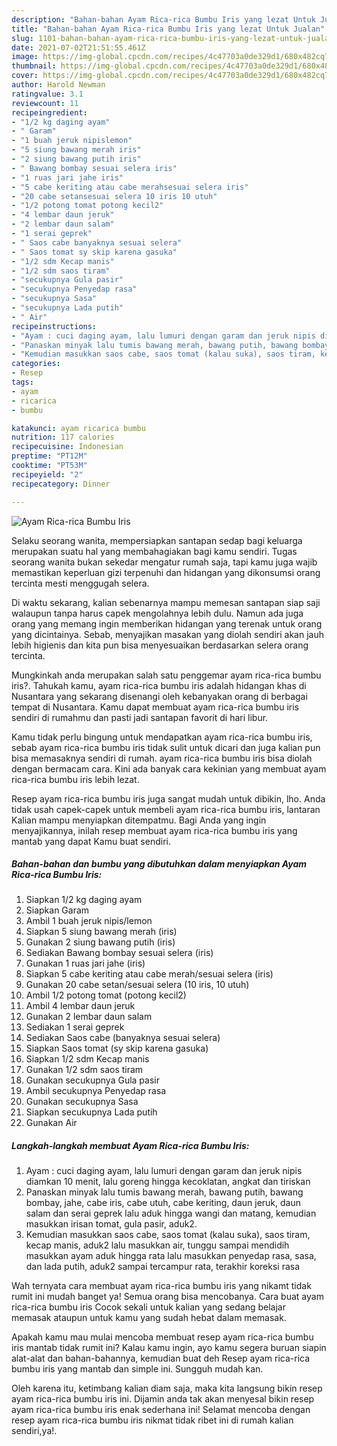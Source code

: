 ```yaml
---
description: "Bahan-bahan Ayam Rica-rica Bumbu Iris yang lezat Untuk Jualan"
title: "Bahan-bahan Ayam Rica-rica Bumbu Iris yang lezat Untuk Jualan"
slug: 1101-bahan-bahan-ayam-rica-rica-bumbu-iris-yang-lezat-untuk-jualan
date: 2021-07-02T21:51:55.461Z
image: https://img-global.cpcdn.com/recipes/4c47703a0de329d1/680x482cq70/ayam-rica-rica-bumbu-iris-foto-resep-utama.jpg
thumbnail: https://img-global.cpcdn.com/recipes/4c47703a0de329d1/680x482cq70/ayam-rica-rica-bumbu-iris-foto-resep-utama.jpg
cover: https://img-global.cpcdn.com/recipes/4c47703a0de329d1/680x482cq70/ayam-rica-rica-bumbu-iris-foto-resep-utama.jpg
author: Harold Newman
ratingvalue: 3.1
reviewcount: 11
recipeingredient:
- "1/2 kg daging ayam"
- " Garam"
- "1 buah jeruk nipislemon"
- "5 siung bawang merah iris"
- "2 siung bawang putih iris"
- " Bawang bombay sesuai selera iris"
- "1 ruas jari jahe iris"
- "5 cabe keriting atau cabe merahsesuai selera iris"
- "20 cabe setansesuai selera 10 iris 10 utuh"
- "1/2 potong tomat potong kecil2"
- "4 lembar daun jeruk"
- "2 lembar daun salam"
- "1 serai geprek"
- " Saos cabe banyaknya sesuai selera"
- " Saos tomat sy skip karena gasuka"
- "1/2 sdm Kecap manis"
- "1/2 sdm saos tiram"
- "secukupnya Gula pasir"
- "secukupnya Penyedap rasa"
- "secukupnya Sasa"
- "secukupnya Lada putih"
- " Air"
recipeinstructions:
- "Ayam : cuci daging ayam, lalu lumuri dengan garam dan jeruk nipis diamkan 10 menit, lalu goreng hingga kecoklatan, angkat dan tiriskan"
- "Panaskan minyak lalu tumis bawang merah, bawang putih, bawang bombay, jahe, cabe iris, cabe utuh, cabe keriting, daun jeruk, daun salam dan serai geprek lalu aduk hingga wangi dan matang, kemudian masukkan irisan tomat, gula pasir, aduk2."
- "Kemudian masukkan saos cabe, saos tomat (kalau suka), saos tiram, kecap manis, aduk2 lalu masukkan air, tunggu sampai mendidih masukkan ayam aduk hingga rata lalu masukkan penyedap rasa, sasa, dan lada putih, aduk2 sampai tercampur rata, terakhir koreksi rasa"
categories:
- Resep
tags:
- ayam
- ricarica
- bumbu

katakunci: ayam ricarica bumbu 
nutrition: 117 calories
recipecuisine: Indonesian
preptime: "PT12M"
cooktime: "PT53M"
recipeyield: "2"
recipecategory: Dinner

---
```



![Ayam Rica-rica Bumbu Iris](https://img-global.cpcdn.com/recipes/4c47703a0de329d1/680x482cq70/ayam-rica-rica-bumbu-iris-foto-resep-utama.jpg)

Selaku seorang wanita, mempersiapkan santapan sedap bagi keluarga merupakan suatu hal yang membahagiakan bagi kamu sendiri. Tugas seorang  wanita bukan sekedar mengatur rumah saja, tapi kamu juga wajib memastikan keperluan gizi terpenuhi dan hidangan yang dikonsumsi orang tercinta mesti menggugah selera.

Di waktu  sekarang, kalian sebenarnya mampu memesan santapan siap saji walaupun tanpa harus capek mengolahnya lebih dulu. Namun ada juga orang yang memang ingin memberikan hidangan yang terenak untuk orang yang dicintainya. Sebab, menyajikan masakan yang diolah sendiri akan jauh lebih higienis dan kita pun bisa menyesuaikan berdasarkan selera orang tercinta. 



Mungkinkah anda merupakan salah satu penggemar ayam rica-rica bumbu iris?. Tahukah kamu, ayam rica-rica bumbu iris adalah hidangan khas di Nusantara yang sekarang disenangi oleh kebanyakan orang di berbagai tempat di Nusantara. Kamu dapat membuat ayam rica-rica bumbu iris sendiri di rumahmu dan pasti jadi santapan favorit di hari libur.

Kamu tidak perlu bingung untuk mendapatkan ayam rica-rica bumbu iris, sebab ayam rica-rica bumbu iris tidak sulit untuk dicari dan juga kalian pun bisa memasaknya sendiri di rumah. ayam rica-rica bumbu iris bisa diolah dengan bermacam cara. Kini ada banyak cara kekinian yang membuat ayam rica-rica bumbu iris lebih lezat.

Resep ayam rica-rica bumbu iris juga sangat mudah untuk dibikin, lho. Anda tidak usah capek-capek untuk membeli ayam rica-rica bumbu iris, lantaran Kalian mampu menyiapkan ditempatmu. Bagi Anda yang ingin menyajikannya, inilah resep membuat ayam rica-rica bumbu iris yang mantab yang dapat Kamu buat sendiri.

<!--inarticleads1-->

##### Bahan-bahan dan bumbu yang dibutuhkan dalam menyiapkan Ayam Rica-rica Bumbu Iris:

1. Siapkan 1/2 kg daging ayam
1. Siapkan  Garam
1. Ambil 1 buah jeruk nipis/lemon
1. Siapkan 5 siung bawang merah (iris)
1. Gunakan 2 siung bawang putih (iris)
1. Sediakan  Bawang bombay sesuai selera (iris)
1. Gunakan 1 ruas jari jahe (iris)
1. Siapkan 5 cabe keriting atau cabe merah/sesuai selera (iris)
1. Gunakan 20 cabe setan/sesuai selera (10 iris, 10 utuh)
1. Ambil 1/2 potong tomat (potong kecil2)
1. Ambil 4 lembar daun jeruk
1. Gunakan 2 lembar daun salam
1. Sediakan 1 serai geprek
1. Sediakan  Saos cabe (banyaknya sesuai selera)
1. Siapkan  Saos tomat (sy skip karena gasuka)
1. Siapkan 1/2 sdm Kecap manis
1. Gunakan 1/2 sdm saos tiram
1. Gunakan secukupnya Gula pasir
1. Ambil secukupnya Penyedap rasa
1. Gunakan secukupnya Sasa
1. Siapkan secukupnya Lada putih
1. Gunakan  Air




<!--inarticleads2-->

##### Langkah-langkah membuat Ayam Rica-rica Bumbu Iris:

1. Ayam : cuci daging ayam, lalu lumuri dengan garam dan jeruk nipis diamkan 10 menit, lalu goreng hingga kecoklatan, angkat dan tiriskan
1. Panaskan minyak lalu tumis bawang merah, bawang putih, bawang bombay, jahe, cabe iris, cabe utuh, cabe keriting, daun jeruk, daun salam dan serai geprek lalu aduk hingga wangi dan matang, kemudian masukkan irisan tomat, gula pasir, aduk2.
1. Kemudian masukkan saos cabe, saos tomat (kalau suka), saos tiram, kecap manis, aduk2 lalu masukkan air, tunggu sampai mendidih masukkan ayam aduk hingga rata lalu masukkan penyedap rasa, sasa, dan lada putih, aduk2 sampai tercampur rata, terakhir koreksi rasa




Wah ternyata cara membuat ayam rica-rica bumbu iris yang nikamt tidak rumit ini mudah banget ya! Semua orang bisa mencobanya. Cara buat ayam rica-rica bumbu iris Cocok sekali untuk kalian yang sedang belajar memasak ataupun untuk kamu yang sudah hebat dalam memasak.

Apakah kamu mau mulai mencoba membuat resep ayam rica-rica bumbu iris mantab tidak rumit ini? Kalau kamu ingin, ayo kamu segera buruan siapin alat-alat dan bahan-bahannya, kemudian buat deh Resep ayam rica-rica bumbu iris yang mantab dan simple ini. Sungguh mudah kan. 

Oleh karena itu, ketimbang kalian diam saja, maka kita langsung bikin resep ayam rica-rica bumbu iris ini. Dijamin anda tak akan menyesal bikin resep ayam rica-rica bumbu iris enak sederhana ini! Selamat mencoba dengan resep ayam rica-rica bumbu iris nikmat tidak ribet ini di rumah kalian sendiri,ya!.

